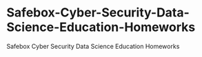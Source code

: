 # Safebox-Cyber-Security-Data-Science-Education-Homeworks
Safebox Cyber Security Data Science Education Homeworks
